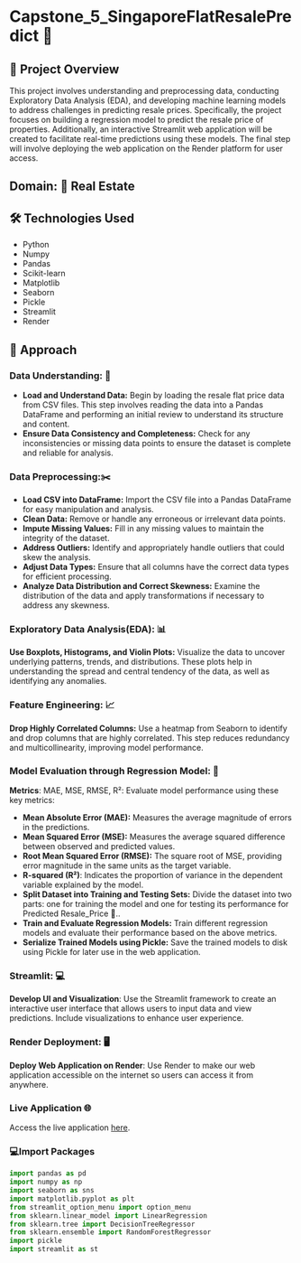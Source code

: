 # Capstone_5_SingaporeFlatResalePredict :european_castle:

## :page_with_curl: Project Overview
This project involves understanding and preprocessing data, conducting Exploratory Data Analysis (EDA), and developing machine learning models to address challenges in predicting resale prices. Specifically, the project focuses on building a regression model to predict the resale price of properties. Additionally, an interactive Streamlit web application will be created to facilitate real-time predictions using these models. The final step will involve deploying the web application on the Render platform for user access.

## Domain: :hotel: Real Estate 

## 🛠 Technologies Used
* Python 
* Numpy
* Pandas
* Scikit-learn
* Matplotlib
* Seaborn
* Pickle
* Streamlit
* Render

## 📘 Approach

### Data Understanding: :page_facing_up:
* **Load and Understand Data:** Begin by loading the resale flat price data from CSV files. This step involves reading the data into a Pandas DataFrame and performing an initial review to understand its structure and content.
* **Ensure Data Consistency and Completeness:** Check for any inconsistencies or missing data points to ensure the dataset is complete and reliable for analysis.

### Data Preprocessing:✂️
* **Load CSV into DataFrame:** Import the CSV file into a Pandas DataFrame for easy manipulation and analysis.
* **Clean Data:** Remove or handle any erroneous or irrelevant data points.
* **Impute Missing Values:** Fill in any missing values to maintain the integrity of the dataset.
* **Address Outliers:** Identify and appropriately handle outliers that could skew the analysis.
* **Adjust Data Types:** Ensure that all columns have the correct data types for efficient processing.
* **Analyze Data Distribution and Correct Skewness:** Examine the distribution of the data and apply transformations if necessary to address any skewness.

### Exploratory Data Analysis(EDA): :bar_chart:
**Use Boxplots, Histograms, and Violin Plots:** Visualize the data to uncover underlying patterns, trends, and distributions. These plots help in understanding the spread and central tendency of the data, as well as identifying any anomalies.

### Feature Engineering: :chart_with_upwards_trend:
**Drop Highly Correlated Columns:** Use a heatmap from Seaborn to identify and drop columns that are highly correlated. This step reduces redundancy and multicollinearity, improving model performance.

### Model Evaluation through Regression Model: :triangular_ruler:
**Metrics**: MAE, MSE, RMSE, R²: Evaluate model performance using these key metrics:
* **Mean Absolute Error (MAE):** Measures the average magnitude of errors in the predictions.
* **Mean Squared Error (MSE):** Measures the average squared difference between observed and predicted values.
* **Root Mean Squared Error (RMSE):** The square root of MSE, providing error magnitude in the same units as the target variable.
* **R-squared (R²)**: Indicates the proportion of variance in the dependent variable explained by the model.
* **Split Dataset into Training and Testing Sets:** Divide the dataset into two parts: one for training the model and one for testing its performance for Predicted Resale_Price :money_with_wings:..
* **Train and Evaluate Regression Models:** Train different regression models and evaluate their performance based on the above metrics.
* **Serialize Trained Models using Pickle:** Save the trained models to disk using Pickle for later use in the web application.

### Streamlit: :computer:
**Develop UI and Visualization**: Use the Streamlit framework to create an interactive user interface that allows users to input data and view predictions. Include visualizations to enhance user experience.

### Render Deployment: :desktop_computer:
**Deploy Web Application on Render**:  Use Render to make our web application accessible on the internet so users can access it from anywhere.

### Live Application 🌐

Access the live application [here](https://capstone-5-singaporeflatresalepredict.onrender.com).


### 💻Import Packages
```python
import pandas as pd
import numpy as np
import seaborn as sns
import matplotlib.pyplot as plt
from streamlit_option_menu import option_menu
from sklearn.linear_model import LinearRegression
from sklearn.tree import DecisionTreeRegressor
from sklearn.ensemble import RandomForestRegressor
import pickle
import streamlit as st
